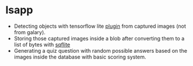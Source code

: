 # lsapp

* Detecting objects with tensorflow lite <a href="https://github.com/am15h/tflite_flutter_plugin">plugin</a> from captured images (not from galary). 
* Storing those captured images inside a blob after converting them to a list of bytes with <a href="https://github.com/tekartik/sqflite">sqflite</a> 
* Generating a quiz question with random possible answers based on the images inside the database with basic scoring system.
